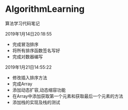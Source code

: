 # AlgorithmLearning
算法学习代码笔记

2019年1月14日20:18:55 
* 完成冒泡排序  
* 将所有排序函数签名写好
* 完成对数器编写

2019年1月21日14:55:22
* 修改插入排序方法
* 完成Array
* 添加动态扩容,动态缩容功能
* 在Array中添加获取第一个元素和获取最后一个元素的方法
* 添加栈的实现及栈的测试